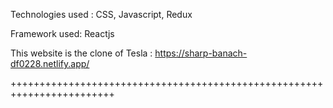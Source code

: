 Technologies used : CSS, Javascript, Redux

Framework used: Reactjs

This website is the clone of Tesla :  https://sharp-banach-df0228.netlify.app/

++++++++++++++++++++++++++++++++++++++++++++++++++++++++++++++++++++++++
